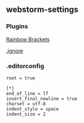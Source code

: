 ## webstorm-settings


### Plugins

[Rainbow Brackets](https://plugins.jetbrains.com/plugin/index?xmlId=izhangzhihao.rainbow.brackets)

[.ignore](https://plugins.jetbrains.com/plugin/7495--ignore)

### .editorconfig

```
root = true

[*]
end_of_line = lf
insert_final_newline = true
charset = utf-8
indent_style = space
indent_size = 2
```
